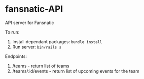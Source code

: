 fansnatic-API
=============

API server for Fansnatic  
  
To run:  
1. Install dependant packages: ```bundle install```  
2. Run server: ```bin/rails s```  
  
Endpoints:  
1.  /teams - return list of teams  
2.  /teams/:id/events - return list of upcoming events for the team
